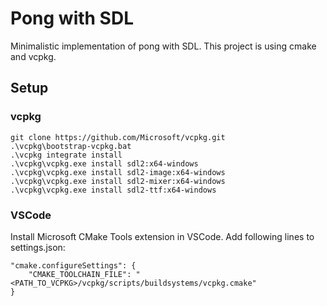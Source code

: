 # Pong with SDL

Minimalistic implementation of pong with SDL. This project is using cmake and vcpkg.

## Setup

### vcpkg

```dos
git clone https://github.com/Microsoft/vcpkg.git
.\vcpkg\bootstrap-vcpkg.bat
.\vcpkg integrate install
.\vcpkg\vcpkg.exe install sdl2:x64-windows
.\vcpkg\vcpkg.exe install sdl2-image:x64-windows
.\vcpkg\vcpkg.exe install sdl2-mixer:x64-windows
.\vcpkg\vcpkg.exe install sdl2-ttf:x64-windows
```

### VSCode

Install Microsoft CMake Tools extension in VSCode.
Add following lines to settings.json:

```text
"cmake.configureSettings": {
    "CMAKE_TOOLCHAIN_FILE": "<PATH_TO_VCPKG>/vcpkg/scripts/buildsystems/vcpkg.cmake"
}
```

